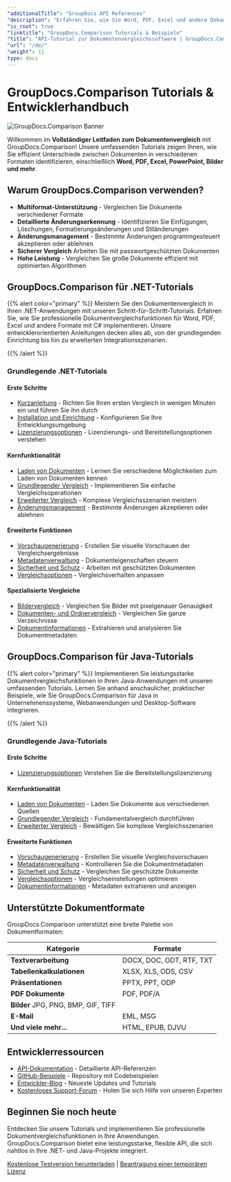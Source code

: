 ```yaml
---
"additionalTitle": "GroupDocs API References"
"description": "Erfahren Sie, wie Sie Word, PDF, Excel und andere Dokumentformate mit der GroupDocs.Comparison API vergleichen. Schritt-für-Schritt-Tutorials für .NET- und Java-Entwickler mit Codebeispielen."
"is_root": true
"linktitle": "GroupDocs.Comparison Tutorials & Beispiele"
"title": "API-Tutorial zur Dokumentenvergleichssoftware | GroupDocs.Comparison"
"url": "/de/"
"weight": 11
type: docs
---
```

# GroupDocs.Comparison Tutorials & Entwicklerhandbuch

![GroupDocs.Comparison Banner](./groupdocs-comparison-net.svg)

Willkommen im **Vollständiger Leitfaden zum Dokumentenvergleich** mit GroupDocs.Comparison! Unsere umfassenden Tutorials zeigen Ihnen, wie Sie effizient Unterschiede zwischen Dokumenten in verschiedenen Formaten identifizieren, einschließlich **Word, PDF, Excel, PowerPoint, Bilder und mehr**.

## Warum GroupDocs.Comparison verwenden?

- **Multiformat-Unterstützung** - Vergleichen Sie Dokumente verschiedener Formate
- **Detaillierte Änderungserkennung** - Identifizieren Sie Einfügungen, Löschungen, Formatierungsänderungen und Stiländerungen
- **Änderungsmanagement** - Bestimmte Änderungen programmgesteuert akzeptieren oder ablehnen
- **Sicherer Vergleich** Arbeiten Sie mit passwortgeschützten Dokumenten
- **Hohe Leistung** - Vergleichen Sie große Dokumente effizient mit optimierten Algorithmen

## GroupDocs.Comparison für .NET-Tutorials

{{% alert color="primary" %}}
Meistern Sie den Dokumentenvergleich in Ihren .NET-Anwendungen mit unseren Schritt-für-Schritt-Tutorials. Erfahren Sie, wie Sie professionelle Dokumentvergleichsfunktionen für Word, PDF, Excel und andere Formate mit C# implementieren. Unsere entwicklerorientierten Anleitungen decken alles ab, von der grundlegenden Einrichtung bis hin zu erweiterten Integrationsszenarien.

{{% /alert %}}

### Grundlegende .NET-Tutorials

<div class="row">
<div class="col-md-6">

#### Erste Schritte
- [Kurzanleitung](./net/quick-start/) - Richten Sie Ihren ersten Vergleich in wenigen Minuten ein und führen Sie ihn durch
- [Installation und Einrichtung](./net/getting-started/) - Konfigurieren Sie Ihre Entwicklungsumgebung
- [Lizenzierungsoptionen](./net/licensing-configuration/) - Lizenzierungs- und Bereitstellungsoptionen verstehen

#### Kernfunktionalität
- [Laden von Dokumenten](./net/document-loading/) - Lernen Sie verschiedene Möglichkeiten zum Laden von Dokumenten kennen
- [Grundlegender Vergleich](./net/basic-comparison/) - Implementieren Sie einfache Vergleichsoperationen
- [Erweiterter Vergleich](./net/advanced-comparison/) - Komplexe Vergleichsszenarien meistern
- [Änderungsmanagement](./net/change-management/) - Bestimmte Änderungen akzeptieren oder ablehnen

</div>
<div class="col-md-6">

#### Erweiterte Funktionen
- [Vorschaugenerierung](./net/preview-generation/) - Erstellen Sie visuelle Vorschauen der Vergleichsergebnisse
- [Metadatenverwaltung](./net/metadata-management/) - Dokumenteigenschaften steuern
- [Sicherheit und Schutz](./net/security-protection/) - Arbeiten mit geschützten Dokumenten
- [Vergleichsoptionen](./net/comparison-options/) - Vergleichsverhalten anpassen

#### Spezialisierte Vergleiche
- [Bildervergleich](./net/image-comparison/) - Vergleichen Sie Bilder mit pixelgenauer Genauigkeit
- [Dokumenten- und Ordnervergleich](./net/documents-and-folder-comparison/) - Vergleichen Sie ganze Verzeichnisse
- [Dokumentinformationen](./net/document-information/) - Extrahieren und analysieren Sie Dokumentmetadaten

</div>
</div>

## GroupDocs.Comparison für Java-Tutorials

{{% alert color="primary" %}}
Implementieren Sie leistungsstarke Dokumentvergleichsfunktionen in Ihren Java-Anwendungen mit unseren umfassenden Tutorials. Lernen Sie anhand anschaulicher, praktischer Beispiele, wie Sie GroupDocs.Comparison für Java in Unternehmenssysteme, Webanwendungen und Desktop-Software integrieren.

{{% /alert %}}

### Grundlegende Java-Tutorials

<div class="row">
<div class="col-md-6">

#### Erste Schritte
- [Lizenzierungsoptionen](./java/licensing-configuration) Verstehen Sie die Bereitstellungslizenzierung

#### Kernfunktionalität
- [Laden von Dokumenten](./java/document-loading/) - Laden Sie Dokumente aus verschiedenen Quellen
- [Grundlegender Vergleich](./java/basic-comparison/) - Fundamentalvergleich durchführen
- [Erweiterter Vergleich](./java/advanced-comparison/) - Bewältigen Sie komplexe Vergleichsszenarien

</div>
<div class="col-md-6">

#### Erweiterte Funktionen
- [Vorschaugenerierung](./java/preview-generation/) - Erstellen Sie visuelle Vergleichsvorschauen
- [Metadatenverwaltung](./java/metadata-management/) - Kontrollieren Sie die Dokumentmetadaten
- [Sicherheit und Schutz](./java/security-protection/) - Vergleichen Sie geschützte Dokumente
- [Vergleichsoptionen](./java/comparison-options/) - Vergleichseinstellungen optimieren
- [Dokumentinformationen](./java/document-information) - Metadaten extrahieren und anzeigen

</div>
</div>

## Unterstützte Dokumentformate

GroupDocs.Comparison unterstützt eine breite Palette von Dokumentformaten:

| Kategorie | Formate |
|----------|---------|
| **Textverarbeitung** | DOCX, DOC, ODT, RTF, TXT |
| **Tabellenkalkulationen** | XLSX, XLS, ODS, CSV |
| **Präsentationen** | PPTX, PPT, ODP |
| **PDF Dokumente** | PDF, PDF/A |
| **Bilder** JPG, PNG, BMP, GIF, TIFF |
| **E-Mail** | EML, MSG |
| **Und viele mehr...** | HTML, EPUB, DJVU |

## Entwicklerressourcen

- [API-Dokumentation](https://reference.groupdocs.com/comparison/) - Detaillierte API-Referenzen
- [GitHub-Beispiele](https://github.com/groupdocs-comparison/) - Repository mit Codebeispielen
- [Entwickler-Blog](https://blog.groupdocs.com/category/comparison/) - Neueste Updates und Tutorials
- [Kostenloses Support-Forum](https://forum.groupdocs.com/c/comparison/) - Holen Sie sich Hilfe von unseren Experten

## Beginnen Sie noch heute

Entdecken Sie unsere Tutorials und implementieren Sie professionelle Dokumentvergleichsfunktionen in Ihre Anwendungen. GroupDocs.Comparison bietet eine leistungsstarke, flexible API, die sich nahtlos in Ihre .NET- und Java-Projekte integriert.

[Kostenlose Testversion herunterladen](https://releases.groupdocs.com/comparison) | [Beantragung einer temporären Lizenz](https://purchase.groupdocs.com/temporary-license)